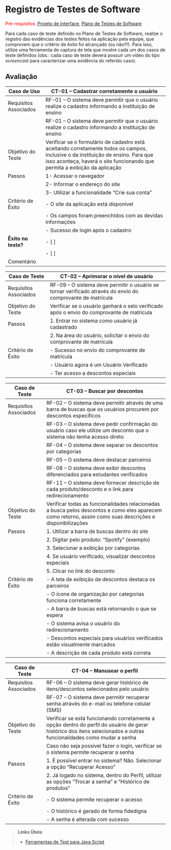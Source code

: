 # Registro de Testes de Software

<span style="color:red">Pré-requisitos: <a href="3-Projeto de Interface.md"> Projeto de Interface</a></span>, <a href="8-Plano de Testes de Software.md"> Plano de Testes de Software</a>

Para cada caso de teste definido no Plano de Testes de Software, realize o registro das evidências dos testes feitos na aplicação pela equipe, que comprovem que o critério de êxito foi alcançado (ou não!!!). Para isso, utilize uma ferramenta de captura de tela que mostre cada um dos casos de teste definidos (obs.: cada caso de teste deverá possuir um vídeo do tipo _screencast_ para caracterizar uma evidência do referido caso).

## Avaliação

| Caso de Uso  |  CT-01 – Cadastrar corretamente o usuário |
|---|---|
| Requisitos Associados  | RF-01 – O sistema deve permitir que o usuário realize o cadastro informando a instituição de ensino  |
||RF-01 – O sistema deve permitir que o usuário realize o cadastro informando a instituição de ensino|
|Objetivo do Teste|Verificar se o formulário de cadastro está aceitando corretamente todos os campos, inclusive o da instituição de ensino. Para que isso aconteça, haverá o site funcionando que permita a exibição da aplicação| 
|Passos|1-      Acessar o navegador|
||2-      Informar o endereço do site|
||3-      Utilizar a funcionalidade “Crie sua conta”|
|Critério de Êxito| - O site da aplicação está disponível|
|| - Os campos foram preenchidos com as devidas informações|
|| - Sucesso de login após o cadastro|
|**Êxito no teste?**| - [ ]|
|| - [ ]|
|Comentário||


|Caso de Teste|CT-02 – Aprimorar o nível de usuário|
|---|---|
|Requisitos Associados|RF-09 – O sistema deve permitir o usuário se tornar verificado através do envio do comprovante de matrícula|
|Objetivo do Teste|Verificar se o usuário ganhará o selo verificado após o envio do comprovante de matrícula|
|Passos|1.       Entrar no sistema como usuário já cadastrado|
||2.       Na área do usuário, solicitar o envio do comprovante de matrícula|
|Critério de Êxito|  - Sucesso no envio do comprovante de matrícula|
|| - Usuário agora é um Usuário Verificado|
||- Ter acesso a descontos especiais|

|Caso de Teste|CT-03 – Buscar por descontos|
|---|---|
|Requisitos Associados|RF-02 – O sistema deve permitir através de uma barra de buscas que os usuários procurem por descontos específicos|
||RF-03 – O sistema deve pedir confirmação do usuário caso ele utilize um desconto que o sistema não tenha acesso direto|
||RF-04 – O sistema deve separar os descontos por categorias|
||RF-05 – O sistema deve destacar parceiros|
||RF-08 – O sistema deve exibir descontos diferenciados para estudantes verificados|
||RF-11 – O sistema deve fornecer descrição de cada produto/desconto e o link para redirecionamento|
|Objetivo do Teste|Verificar todas as funcionalidades relacionadas a busca pelos descontos e como eles aparecem como retorno, assim como suas descrições e disponibilizações|
|Passos|1.       Utilizar a barra de buscas dentro do site|
||2.       Digitar pelo produto: “Spotify” (exemplo)|
||3.       Selecionar a exibição por categorias|
||4.       Se usuário verificado, visualizar descontos especiais|
||5.       Clicar no link do desconto|
|Critério de Êxito|- A tela de exibição de descontos destaca os parceiros|
||- O ícone de organização por categorias funciona corretamente|
||- A barra de buscas está retornando o que se espera|
||- O sistema avisa o usuário do redirecionamento|
||- Descontos especiais para usuários verificados estão visualmente marcados|
||- A descrição de cada produto está correta|

|Caso de Teste|CT-04 – Manusear o perfil|
|---|---|
|Requisitos Associados|RF-06 – O sistema deve gerar histórico de itens/descontos selecionados pelo usuário|
||RF-07 – O sistema deve permitir recuperar senha através do e-mail ou telefone celular (SMS)|
|Objetivo do Teste|Verificar se está funcionando corretamente a opção dentro do perfil do usuário de gerar histórico dos itens selecionados e outras funcionalidades como mudar a senha|
||Caso não seja possível fazer o login, verificar se o sistema permite recuperar a senha|
|Passos|1.       É possível entrar no sistema? Não. Selecionar a opção “Recuperar Acesso”|
||2.       Já logado no sistema, dentro do Perfil, utilizar as opções “Trocar a senha” e “Histórico de produtos”|
|Critério de Êxito| - O sistema permite recuperar o acesso|
|| - O histórico é gerado de forma fidedigna|
||- A senha é alterada com sucesso|

> **Links Úteis**:
> - [Ferramentas de Test para Java Script](https://geekflare.com/javascript-unit-testing/)
